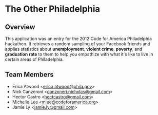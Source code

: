 # The Other Philadelphia #

## Overview ##

This application was an entry for the 2012 Code for America
Philadelphia hackathon.  It retrieves a random sampling of your
Facebook friends and applies statistics about __unemployment__,
__violent crime__, __poverty__, and __graduation rate__ to them to
help you empathize with what it's like to live in certain
areas of Philadelphia.

## Team Members ##

* Erica Atwood <<erica.atwood@phila.gov>>
* Nick Canzeroni <<canzoneri.nicholas@gmail.com>>
* Hector Castro <<hectcastro@gmail.com>>
* Michelle Lee <<mlee@codeforamerica.org>>
* Jamie Ly <<jamie.ly@gmail.com>>

